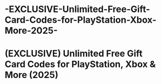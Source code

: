# -EXCLUSIVE-Unlimited-Free-Gift-Card-Codes-for-PlayStation-Xbox-More-2025-
# (EXCLUSIVE) Unlimited Free Gift Card Codes for PlayStation, Xbox &amp; More (2025)
